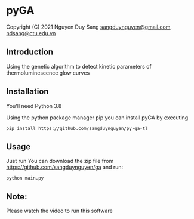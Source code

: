 # pyGA
Copyright (C) 2021 Nguyen Duy Sang <sangduynguyen@gmail.com>, <ndsang@ctu.edu.vn>

## Introduction

Using the genetic algorithm to detect kinetic parameters of thermoluminescence glow curves

## Installation

You'll need Python 3.8

Using the python package manager pip you can install pyGA by executing
```
pip install https://github.com/sangduynguyen/py-ga-tl
```
## Usage
Just run
You can download the zip file from https://github.com/sangduynguyen/ga and run:

```
python main.py
```
## Note:
Please watch the video to run this software
